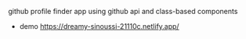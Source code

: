 github profile finder app using github api and class-based components 
- demo https://dreamy-sinoussi-21110c.netlify.app/
